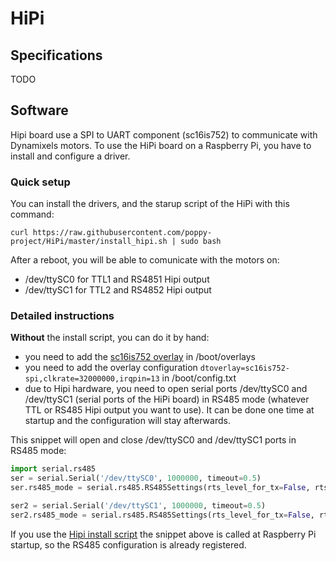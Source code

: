 # HiPi

## Specifications
TODO

## Software
Hipi board use a SPI to UART component (sc16is752) to communicate with Dynamixels motors.
To use the HiPi board on a Raspberry Pi, you have to install and configure a driver.
### Quick setup
You can install the drivers, and the starup script of the HiPi with this command:
```
curl https://raw.githubusercontent.com/poppy-project/HiPi/master/install_hipi.sh | sudo bash
```
After a reboot, you will be able to comunicate with the motors on:
- /dev/ttySC0 for TTL1 and RS4851 Hipi output
- /dev/ttySC1 for TTL2 and RS4852 Hipi output

### Detailed instructions
**Without** the install script, you can do it by hand:
- you need to add the [sc16is752 overlay](https://github.com/poppy-project/HiPi/releases/download/0.1/sc16is752-spi.dtbo) in /boot/overlays
- you need to add the overlay configuration `dtoverlay=sc16is752-spi,clkrate=32000000,irqpin=13` in /boot/config.txt
- due to Hipi hardware, you need to open serial ports /dev/ttySC0 and /dev/ttySC1 (serial ports of the HiPi board) in RS485 mode (whatever TTL or RS485 Hipi output you want to use). It can be done one time at startup and the configuration will stay afterwards. 

This snippet will open and close /dev/ttySC0 and /dev/ttySC1 ports in RS485 mode:
```python
import serial.rs485
ser = serial.Serial('/dev/ttySC0', 1000000, timeout=0.5)
ser.rs485_mode = serial.rs485.RS485Settings(rts_level_for_tx=False, rts_level_for_rx=True, delay_before_tx=0, delay_before_rx=0)

ser2 = serial.Serial('/dev/ttySC1', 1000000, timeout=0.5)
ser2.rs485_mode = serial.rs485.RS485Settings(rts_level_for_tx=False, rts_level_for_rx=True, delay_before_tx=0, delay_before_rx=0)

```
If you use the [Hipi install script](https://raw.githubusercontent.com/poppy-project/HiPi/master/install_hipi.sh) the snippet above is called at Raspberry Pi startup, so the RS485 configuration is already registered.
